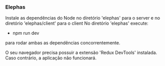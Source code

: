 ### Elephas

Instale as dependências do Node no diretório 'elephas' para o server e no diretório 'elephas/client' para o client
No diretório 'elephas' execute:

* npm run dev

para rodar ambas as dependências concorrentemente.

O seu navegador precisa possuir a extensão 'Redux DevTools' instalada. Caso contrário, a aplicação não funcionará.
